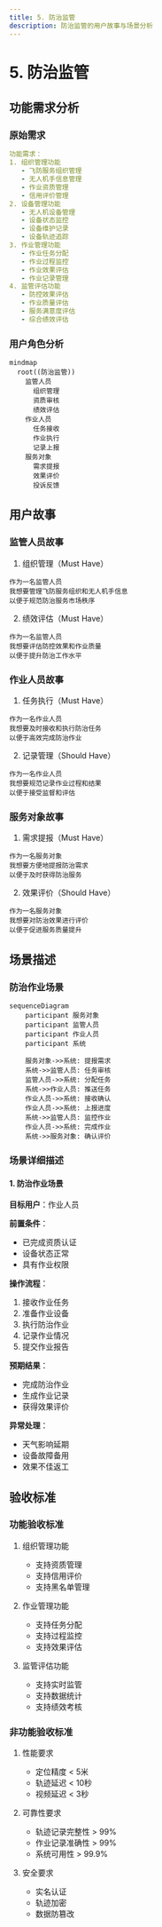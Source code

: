 ```yaml
---
title: 5. 防治监管
description: 防治监管的用户故事与场景分析
---
```


# 5. 防治监管

## 功能需求分析

### 原始需求

```yaml
功能需求：
1. 组织管理功能
   - 飞防服务组织管理
   - 无人机手信息管理
   - 作业资质管理
   - 信用评价管理
2. 设备管理功能
   - 无人机设备管理
   - 设备状态监控
   - 设备维护记录
   - 设备轨迹追踪
3. 作业管理功能
   - 作业任务分配
   - 作业过程监控
   - 作业效果评估
   - 作业记录管理
4. 监管评估功能
   - 防控效果评估
   - 作业质量评估
   - 服务满意度评估
   - 综合绩效评估
```

### 用户角色分析

```mermaid
mindmap
  root((防治监管))
    监管人员
      组织管理
      资质审核
      绩效评估
    作业人员
      任务接收
      作业执行
      记录上报
    服务对象
      需求提报
      效果评价
      投诉反馈
```

## 用户故事

### 监管人员故事

1. 组织管理（Must Have）
```
作为一名监管人员
我想要管理飞防服务组织和无人机手信息
以便于规范防治服务市场秩序
```

2. 绩效评估（Must Have）
```
作为一名监管人员
我想要评估防控效果和作业质量
以便于提升防治工作水平
```

### 作业人员故事

1. 任务执行（Must Have）
```
作为一名作业人员
我想要及时接收和执行防治任务
以便于高效完成防治作业
```

2. 记录管理（Should Have）
```
作为一名作业人员
我想要规范记录作业过程和结果
以便于接受监督和评估
```

### 服务对象故事

1. 需求提报（Must Have）
```
作为一名服务对象
我想要方便地提报防治需求
以便于及时获得防治服务
```

2. 效果评价（Should Have）
```
作为一名服务对象
我想要对防治效果进行评价
以便于促进服务质量提升
```

## 场景描述

### 防治作业场景

```mermaid
sequenceDiagram
    participant 服务对象
    participant 监管人员
    participant 作业人员
    participant 系统

    服务对象->>系统: 提报需求
    系统->>监管人员: 任务审核
    监管人员->>系统: 分配任务
    系统->>作业人员: 推送任务
    作业人员->>系统: 接收确认
    作业人员->>系统: 上报进度
    系统->>监管人员: 监控作业
    作业人员->>系统: 完成作业
    系统->>服务对象: 确认评价
```

### 场景详细描述

#### 1. 防治作业场景

**目标用户**：作业人员

**前置条件**：
- 已完成资质认证
- 设备状态正常
- 具有作业权限

**操作流程**：
1. 接收作业任务
2. 准备作业设备
3. 执行防治作业
4. 记录作业情况
5. 提交作业报告

**预期结果**：
- 完成防治作业
- 生成作业记录
- 获得效果评价

**异常处理**：
- 天气影响延期
- 设备故障备用
- 效果不佳返工

## 验收标准

### 功能验收标准

1. 组织管理功能
   - 支持资质管理
   - 支持信用评价
   - 支持黑名单管理

2. 作业管理功能
   - 支持任务分配
   - 支持过程监控
   - 支持效果评估

3. 监管评估功能
   - 支持实时监管
   - 支持数据统计
   - 支持绩效考核

### 非功能验收标准

1. 性能要求
   - 定位精度 < 5米
   - 轨迹延迟 < 10秒
   - 视频延迟 < 3秒

2. 可靠性要求
   - 轨迹记录完整性 > 99%
   - 作业记录准确性 > 99%
   - 系统可用性 > 99.9%

3. 安全要求
   - 实名认证
   - 轨迹加密
   - 数据防篡改 
